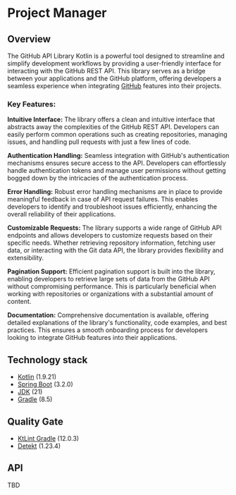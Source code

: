 # Project Manager

## Overview
The GitHub API Library Kotlin is a powerful tool designed to streamline and simplify development workflows by providing a user-friendly interface for interacting with the GitHub REST API. This library serves as a bridge between your applications and the GitHub platform, offering developers a seamless experience when integrating [GitHub](https://docs.github.com/en/rest) features into their projects.

### Key Features:

**Intuitive Interface:** The library offers a clean and intuitive interface that abstracts away the complexities of the GitHub REST API. Developers can easily perform common operations such as creating repositories, managing issues, and handling pull requests with just a few lines of code.

**Authentication Handling:** Seamless integration with GitHub's authentication mechanisms ensures secure access to the API. Developers can effortlessly handle authentication tokens and manage user permissions without getting bogged down by the intricacies of the authentication process.

**Error Handling:** Robust error handling mechanisms are in place to provide meaningful feedback in case of API request failures. This enables developers to identify and troubleshoot issues efficiently, enhancing the overall reliability of their applications.

**Customizable Requests:** The library supports a wide range of GitHub API endpoints and allows developers to customize requests based on their specific needs. Whether retrieving repository information, fetching user data, or interacting with the Git data API, the library provides flexibility and extensibility.

**Pagination Support:** Efficient pagination support is built into the library, enabling developers to retrieve large sets of data from the GitHub API without compromising performance. This is particularly beneficial when working with repositories or organizations with a substantial amount of content.

**Documentation:** Comprehensive documentation is available, offering detailed explanations of the library's functionality, code examples, and best practices. This ensures a smooth onboarding process for developers looking to integrate GitHub features into their applications.  

## Technology stack
- [Kotlin](https://kotlinlang.org/) (1.9.21)
- [Spring Boot](https://spring.io/projects/spring-boot/) (3.2.0)
- [JDK](https://jdk.java.net/21/) (21)
- [Gradle](https://gradle.org/releases/) (8.5)

## Quality Gate
- [KtLint Gradle](https://github.com/JLLeitschuh/ktlint-gradle) (12.0.3)
- [Detekt](https://detekt.dev/) (1.23.4)

## API
TBD

